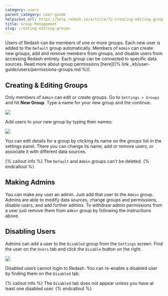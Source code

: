 ```yaml
---
category: users
parent_category: user-guide
helpscout_url: https://help.redash.io/article/72-creating-editing-groups
title: Group Management
slug: creating-editing-groups
---
```


Users of Redash can be members of one or more groups. Each new user is added to the `Default` group automatically. Members of `Admin` can create new groups, add and remove members from groups, and disable users from accessing Redash entirely. Each group can be connected to specific data sources. Read more about group permissions [here]({% link _kb/user-guide/users/permissions-groups.md %}).

## Creating & Editing Groups

Only members of `Admin` can edit or create groups. Go to `Settings > Groups` and hit **New Group**. Type a name for your new group and the continue.

![](/assets/images/docs/gitbook/group_settings.png)

Add users to your new group by typing their names:

![](/assets/images/docs/gitbook/view_only_group.png)

You can edit details for a group by clicking its name on the groups list in the settings panel. There you can change its name, add or remove users, or associate it with different data sources.

{% callout info %}
The `Default` and `Admin` groups can't be deleted.
{% endcallout %}

## Making Admins

You can make any user an admin. Just add that user to the `Admin` group. Admins are able to modify data sources, change groups and permissions, disable users, and add further admins. To withdraw admin permissions from a user just remove them from `Admin` group by following the instructions above.

## Disabling Users

Admins can add a user to the `Disabled` group from the `Settings` screen. Find the user on the `Users` tab and click the `Disable` button on the right.

![](/assets/images/docs/gitbook/disable-user.png)

Disabled users cannot login to Redash. You can re-enable a disabled user by finding them on the `Disabled` tab.

{% callout info %}
The `Disabled` tab does not appear unless you have at least one disabled user.
{% endcallout %}
